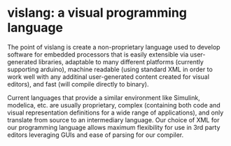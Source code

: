 # vislang: a visual programming language

The point of vislang is create a non-proprietary language used to develop software for embedded processors that is easily extensible via user-generated libraries, adaptable to many different platforms (currently supporting arduino), machine readable (using standard XML in order to work well with any additinal user-generated content created for visual editors), and fast (will compile directly to binary).

Current languages that provide a similar environment like Simulink, modelica, etc. are usually proprietary, complex (containing both code and visual representation definitions for a wide range of applications), and only translate from source to an intermediary language. Our choice of XML for our programming language allows maximum flexibility for use in 3rd party editors leveraging GUIs and ease of parsing for our compiler.
